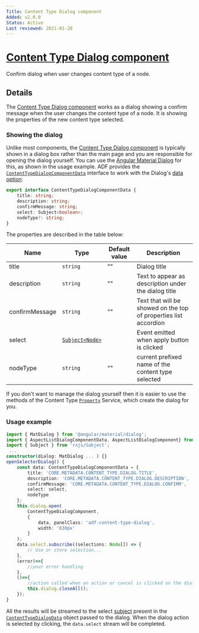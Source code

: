 ```yaml
---
Title: Content Type Dialog component
Added: v2.0.0
Status: Active
Last reviewed: 2021-01-20
---
```


# [Content Type Dialog component](../../../lib/content-services/src/lib/content-type/content-type-dialog.component.ts "Defined in content-type-dialog.component.ts")

Confirm dialog when user changes content type of a node.

## Details

The [Content Type Dialog component](content-type-dialog.component.md) works as a dialog showing a confirm message when the user changes the content type of a node. It is showing the properties of the new content type selected.

### Showing the dialog

Unlike most components, the [Content Type Dialog component](content-type-dialog.component.md) is typically shown in a dialog box
rather than the main page and you are responsible for opening the dialog yourself. You can use the
[Angular Material Dialog](https://material.angular.io/components/dialog/overview) for this,
as shown in the usage example. ADF provides the [`ContentTypeDialogComponentData`](../../../lib/content-services/src/lib/content-type/content-type-metadata.interface.ts) interface
to work with the Dialog's
[data option](https://material.angular.io/components/dialog/overview#sharing-data-with-the-dialog-component-):

```ts
export interface ContentTypeDialogComponentData {
    title: string;
    description: string;
    confirmMessage: string;
    select: Subject<boolean>;
    nodeType?: string;
}
```

The properties are described in the table below:

| Name | Type | Default value | Description |
| ---- | ---- | ------------- | ----------- |
| title | `string` | "" | Dialog title |
| description | `string` | "" | Text to appear as description under the dialog title |
| confirmMessage | `string` | "" | Text that will be showed on the top of properties list accordion |
| select | [`Subject<Node>`](https://github.com/Alfresco/alfresco-js-api/blob/develop/src/api/content-rest-api/docs/Node.md) |  | Event emitted when apply button is clicked |
| nodeType | `string` | "" | current prefixed name of the content type selected |

If you don't want to manage the dialog yourself then it is easier to use the
methods of the Content Type [`Property`](../../../lib/content-services/src/lib/content-metadata/interfaces/property.interface.ts) Service, which create
the dialog for you.

### Usage example

```ts
import { MatDialog } from '@angular/material/dialog';
import { AspectListDialogComponentData, AspectListDialogComponent} from '@adf/content-services'
import { Subject } from 'rxjs/Subject';
 ...
constructor(dialog: MatDialog ... ) {}
openSelectorDialog() {
    const data: ContentTypeDialogComponentData = {
        title: 'CORE.METADATA.CONTENT_TYPE.DIALOG.TITLE',
        description: 'CORE.METADATA.CONTENT_TYPE.DIALOG.DESCRIPTION',
        confirmMessage: 'CORE.METADATA.CONTENT_TYPE.DIALOG.CONFIRM',
        select: select,
        nodeType
    };
    this.dialog.open(
        ContentTypeDialogComponent,
        {
            data, panelClass: 'adf-content-type-dialog',
            width: '630px'
        }
    );
    data.select.subscribe((selections: Node[]) => {
        // Use or store selection...
    }, 
    (error)=>{
        //your error handling
    }, 
    ()=>{
        //action called when an action or cancel is clicked on the dialog
        this.dialog.closeAll();
    });
}
```

All the results will be streamed to the select [subject](http://reactivex.io/rxjs/manual/overview.html#subject) present in the [`ContentTypeDialogData`](../../../lib/content-services/src/lib/content-type/content-type-metadata.interface.ts) object passed to the dialog.
When the dialog action is selected by clicking, the `data.select` stream will be completed.
